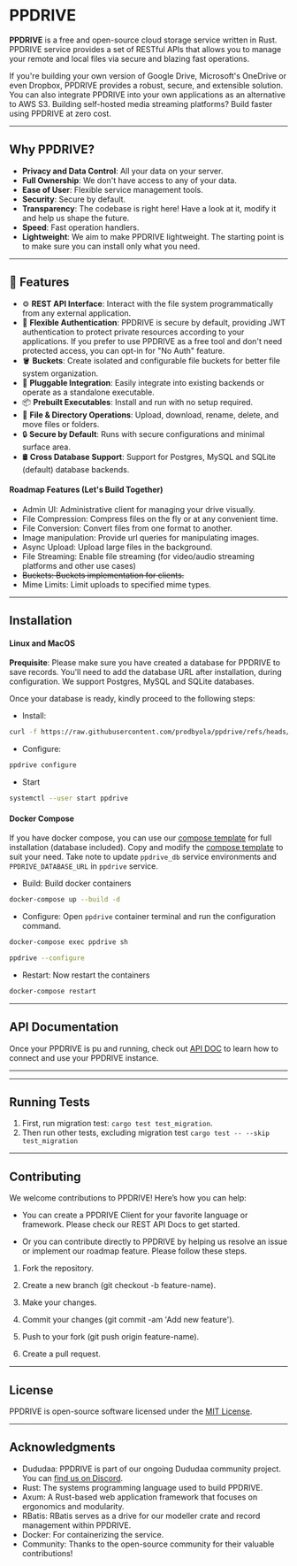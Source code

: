 # PPDRIVE

**PPDRIVE** is a free and open-source cloud storage service written in Rust. PPDRIVE service provides a set of RESTful APIs that allows you to manage your remote and local files via secure and blazing fast operations.

If you're building your own version of Google Drive, Microsoft's OneDrive or even Dropbox, PPDRIVE provides a robust, secure, and extensible solution. You can also integrate PPDRIVE into your own applications as an alternative to AWS S3. Building self-hosted media streaming platforms? Build faster using PPDRIVE at zero cost.

---

## Why PPDRIVE?
- **Privacy and Data Control**: All your data on your server.
- **Full Ownership**: We don't have access to any of your data.
- **Ease of User**: Flexible service management tools.
- **Security**: Secure by default.
- **Transparency**: The codebase is right here! Have a look at it, modify it and help us shape the future.
- **Speed**: Fast operation handlers.
- **Lightweight**: We aim to make PPDRIVE lightweight. The starting point is to make sure you can install only what you need.

---

## 🚀 Features

- ⚙️ **REST API Interface**: Interact with the file system programmatically from any external application.
- 🔐 **Flexible Authentication**: PPDRIVE is secure by default, providing JWT authentication to protect private resources according to your applications. If you prefer to use PPDRIVE as a free tool and don't need protected access, you can opt-in for "No Auth" feature.
- 🪣 **Buckets**: Create isolated and configurable file buckets for better file system organization.
- 🧩 **Pluggable Integration**: Easily integrate into existing backends or operate as a standalone executable.
- 📦 **Prebuilt Executables**: Install and run with no setup required.
- 🧾 **File & Directory Operations**: Upload, download, rename, delete, and move files or folders.
- 🔒 **Secure by Default**: Runs with secure configurations and minimal surface area.
- 🛢 **Cross Database Support**: Support for Postgres, MySQL and SQLite (default) database backends.

#### Roadmap Features (Let's Build Together)
- Admin UI: Administrative client for managing your drive visually.
- File Compression: Compress files on the fly or at any convenient time.
- File Conversion: Convert files from one format to another.
- Image manipulation: Provide url queries for manipulating images.
- Async Upload: Upload large files in the background.
- File Streaming: Enable file streaming (for video/audio streaming platforms and other use cases)
- ~~Buckets: Buckets implementation for clients.~~
- Mime Limits: Limit uploads to specified mime types.

---

## Installation
#### Linux and MacOS
**Prequisite**: Please make sure you have created a database for PPDRIVE to save records. You'll need to add the database URL after installation, during configuration. We support Postgres, MySQL and SQLite databases.

Once your database is ready, kindly proceed to the following steps:

- Install:
```bash
curl -f https://raw.githubusercontent.com/prodbyola/ppdrive/refs/heads/main/install.sh | sh
```

- Configure:
```bash
ppdrive configure
```

- Start
```bash
systemctl --user start ppdrive
```

#### Docker Compose
If you have docker compose, you can use our [compose template](https://raw.githubusercontent.com/prodbyola/ppdrive/refs/heads/main/compose.yml) for full installation (database included). Copy and modify the [compose template](https://raw.githubusercontent.com/prodbyola/ppdrive/refs/heads/main/compose.yml) to suit your need. Take note to update `ppdrive_db` service environments and `PPDRIVE_DATABASE_URL` in `ppdrive` service.

- Build: Build docker containers
```sh
docker-compose up --build -d
```

- Configure: Open `ppdrive` container terminal and run the configuration command.
```sh
docker-compose exec ppdrive sh

ppdrive --configure
```

- Restart: Now restart the containers
```sh
docker-compose restart
```

---

## API Documentation
Once your PPDRIVE is pu and running, check out [API DOC](https://prodbyola.github.io/ppdrive/) to learn how to connect and use your PPDRIVE instance.

---

---

## Running Tests

1. First, run migration test: `cargo test test_migration`.
2. Then run other tests, excluding migration test `cargo test -- --skip test_migration`
---

## Contributing
We welcome contributions to PPDRIVE! Here’s how you can help:

- You can create a PPDRIVE Client for your favorite language or framework. Please check our REST API Docs to get started.

- Or you can contribute directly to PPDRIVE by helping us resolve an issue or implement our roadmap feature. Please follow these steps.

1. Fork the repository.

2. Create a new branch (git checkout -b feature-name).

3. Make your changes.

4. Commit your changes (git commit -am 'Add new feature').

5. Push to your fork (git push origin feature-name).

6. Create a pull request.

---

## License
PPDRIVE is open-source software licensed under the [MIT License](#/LICENSE).

---

## Acknowledgments
- Dududaa: PPDRIVE is part of our ongoing Dududaa community project. You can [find us on Discord](https://discord.gg/BeVPFS7wkp).
- Rust: The systems programming language used to build PPDRIVE.
- Axum: A Rust-based web application framework that focuses on ergonomics and modularity.
- RBatis: RBatis serves as a drive for our modeller crate and record management within PPDRIVE.
- Docker: For containerizing the service.
- Community: Thanks to the open-source community for their valuable contributions!
